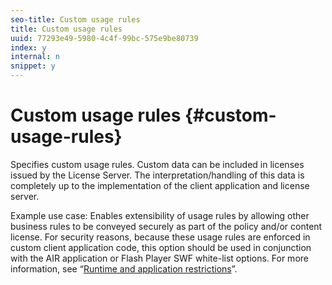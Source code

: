 ```yaml
---
seo-title: Custom usage rules
title: Custom usage rules
uuid: 77293e49-5980-4c4f-99bc-575e9be80739
index: y
internal: n
snippet: y
---
```


# Custom usage rules {#custom-usage-rules}

Specifies custom usage rules. Custom data can be included in licenses issued by the License Server. The interpretation/handling of this data is completely up to the implementation of the client application and license server.

Example use case: Enables extensibility of usage rules by allowing other business rules to be conveyed securely as part of the policy and/or content license. For security reasons, because these usage rules are enforced in custom client application code, this option should be used in conjunction with the AIR application or Flash Player SWF white-list options. For more information, see “[Runtime and application restrictions](../../../../aaxs-protecting-content/content-introduction/content-usage-rules/content-runtime-application-restrictions/content-blacklist-app-runtimes.md)”.

